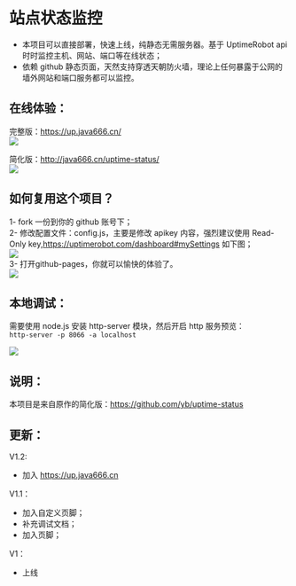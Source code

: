 # 站点状态监控
- 本项目可以直接部署，快速上线，纯静态无需服务器。基于 UptimeRobot api 时时监控主机、网站、端口等在线状态；  
- 依赖 github 静态页面，天然支持穿透天朝防火墙，理论上任何暴露于公网的墙外网站和端口服务都可以监控。  


## 在线体验：  
完整版：<https://up.java666.cn/>  
![](.pic/up.java666.cn.png)  

简化版：<http://java666.cn/uptime-status/>  
![](.pic/V1.1.png)  


## 如何复用这个项目？  
1- fork 一份到你的 github 账号下；  
2- 修改配置文件：config.js，主要是修改 apikey 内容，强烈建议使用 Read-Only key,<https://uptimerobot.com/dashboard#mySettings> 如下图；  
![](.pic/warn.png)  
3- 打开github-pages，你就可以愉快的体验了。  
![](.pic/psges.png)   

## 本地调试：
需要使用 node.js 安装 http-server 模块，然后开启 http 服务预览：  
`http-server -p 8066 -a localhost`

![](.pic/http-server.png)

## 说明：

本项目是来自原作的简化版：<https://github.com/yb/uptime-status>

## 更新：
V1.2:
- 加入 https://up.java666.cn

V1.1：  
- 加入自定义页脚；    
- 补充调试文档；  
- 加入页脚；  

V1：  
- 上线
